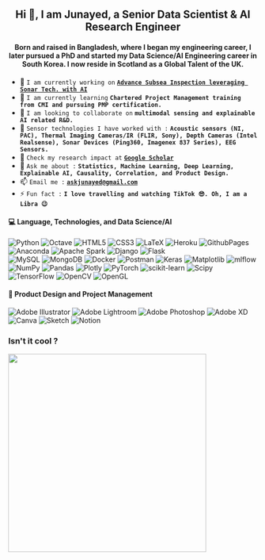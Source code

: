 <h2 align="center">Hi 👏, I am Junayed, a Senior Data Scientist & AI Research Engineer</h2>
<h4 align="center">Born and raised in Bangladesh, where I began my engineering career, I later pursued a PhD and started my Data Science/AI Engineering career in South Korea. I now reside in Scotland as a Global Talent of the UK.</h4>


- 🔭 `I am currently working on` **[`Advance Subsea Inspection leveraging Sonar Tech. with AI`](https://github.com/junayed/Ping360-Capture-analysis-and-AI)**
- 🌱 `I am currently learning` **`Chartered Project Management training from CMI and pursuing PMP certification.`**
- 👯 `I am looking to collaborate on` **`multimodal sensing and explainable AI related R&D.`**
- 👾 `Sensor technologies I have worked with :` **`Acoustic sensors (NI, PAC), Thermal Imaging Cameras/IR (FLIR, Sony), Depth Cameras (Intel Realsense), Sonar Devices (Ping360, Imagenex 837 Series), EEG Sensors.`**
- 📄 `Check my research impact at` **[`Google Scholar`](https://scholar.google.com/citations?user=6dp1PZAAAAAJ&hl=en)**
- 💬 `Ask me about :` **`Statistics, Machine Learning, Deep Learning, Explainable AI, Causality, Correlation, and Product Design.`**
- 📫 `Email me :` **[`askjunayed@gmail.com`](mailto:askjunayed@gmail.com)**
- ⚡ `Fun fact :` **`I love travelling and watching TikTok 😎. Oh, I am a Libra 😉`**

#### 💻 Language, Technologies, and Data Science/AI
![Python](https://img.shields.io/badge/python-3670A0?style=for-the-badge&logo=python&logoColor=ffdd54)
![Octave](https://img.shields.io/badge/OCTAVE-darkblue?style=for-the-badge&logo=octave&logoColor=fcd683)
![HTML5](https://img.shields.io/badge/html5-%23E34F26.svg?style=for-the-badge&logo=html5&logoColor=white) 
![CSS3](https://img.shields.io/badge/css3-%231572B6.svg?style=for-the-badge&logo=css3&logoColor=white) 
![LaTeX](https://img.shields.io/badge/latex-%23008080.svg?style=for-the-badge&logo=latex&logoColor=white)
![Heroku](https://img.shields.io/badge/heroku-%23430098.svg?style=for-the-badge&logo=heroku&logoColor=white) 
![GithubPages](https://img.shields.io/badge/github%20pages-121013?style=for-the-badge&logo=github&logoColor=white) 
![Anaconda](https://img.shields.io/badge/Anaconda-%2344A833.svg?style=for-the-badge&logo=anaconda&logoColor=white) 
![Apache Spark](https://img.shields.io/badge/Apache%20Spark-FDEE21?style=for-the-badge&logo=apachespark&logoColor=black) 
![Django](https://img.shields.io/badge/django-%23092E20.svg?style=for-the-badge&logo=django&logoColor=white) 
![Flask](https://img.shields.io/badge/flask-%23000.svg?style=for-the-badge&logo=flask&logoColor=white)  
![MySQL](https://img.shields.io/badge/mysql-%2300000f.svg?style=for-the-badge&logo=mysql&logoColor=white) 
![MongoDB](https://img.shields.io/badge/MongoDB-%234ea94b.svg?style=for-the-badge&logo=mongodb&logoColor=white)
![Docker](https://img.shields.io/badge/docker-%230db7ed.svg?style=for-the-badge&logo=docker&logoColor=white) 
![Postman](https://img.shields.io/badge/Postman-FF6C37?style=for-the-badge&logo=postman&logoColor=white)
![Keras](https://img.shields.io/badge/Keras-%23D00000.svg?style=for-the-badge&logo=Keras&logoColor=white) 
![Matplotlib](https://img.shields.io/badge/Matplotlib-%23ffffff.svg?style=for-the-badge&logo=Matplotlib&logoColor=black) 
![mlflow](https://img.shields.io/badge/mlflow-%23d9ead3.svg?style=for-the-badge&logo=numpy&logoColor=blue) 
![NumPy](https://img.shields.io/badge/numpy-%23013243.svg?style=for-the-badge&logo=numpy&logoColor=white) 
![Pandas](https://img.shields.io/badge/pandas-%23150458.svg?style=for-the-badge&logo=pandas&logoColor=white) 
![Plotly](https://img.shields.io/badge/Plotly-%233F4F75.svg?style=for-the-badge&logo=plotly&logoColor=white) 
![PyTorch](https://img.shields.io/badge/PyTorch-%23EE4C2C.svg?style=for-the-badge&logo=PyTorch&logoColor=white) 
![scikit-learn](https://img.shields.io/badge/scikit--learn-%23F7931E.svg?style=for-the-badge&logo=scikit-learn&logoColor=white) 
![Scipy](https://img.shields.io/badge/SciPy-%230C55A5.svg?style=for-the-badge&logo=scipy&logoColor=%white) 
![TensorFlow](https://img.shields.io/badge/TensorFlow-%23FF6F00.svg?style=for-the-badge&logo=TensorFlow&logoColor=white)
![OpenCV](https://img.shields.io/badge/opencv-%23white.svg?style=for-the-badge&logo=opencv&logoColor=white) 
![OpenGL](https://img.shields.io/badge/OpenGL-%23FFFFFF.svg?style=for-the-badge&logo=opengl)


#### 🍎 Product Design and Project Management
![Adobe Illustrator](https://img.shields.io/badge/adobe%20illustrator-%23FF9A00.svg?style=for-the-badge&logo=adobe%20illustrator&logoColor=white) 
![Adobe Lightroom](https://img.shields.io/badge/Adobe%20Lightroom-31A8FF.svg?style=for-the-badge&logo=Adobe%20Lightroom&logoColor=white) 
![Adobe Photoshop](https://img.shields.io/badge/adobe%20photoshop-%2331A8FF.svg?style=for-the-badge&logo=adobe%20photoshop&logoColor=white) 
![Adobe XD](https://img.shields.io/badge/Adobe%20XD-470137?style=for-the-badge&logo=Adobe%20XD&logoColor=#FF61F6) 
![Canva](https://img.shields.io/badge/Canva-%2300C4CC.svg?style=for-the-badge&logo=Canva&logoColor=white) 
![Sketch](https://img.shields.io/badge/Sketch-FFB387?style=for-the-badge&logo=sketch&logoColor=black) 
![Notion](https://img.shields.io/badge/Notion-%23000000.svg?style=for-the-badge&logo=notion&logoColor=white)


### Isn't it cool ? 
<img src='https://randommeme-five.vercel.app/' style="height: 400px;"/>

